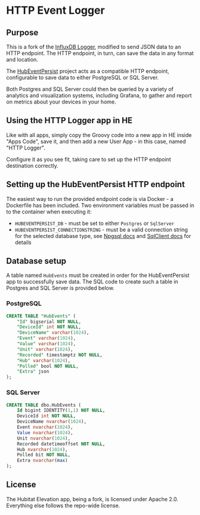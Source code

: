 # HTTP Event Logger

## Purpose

This is a fork of the [InfluxDB Logger](https://github.com/HubitatCommunity/InfluxDB-Logger/), modified to send JSON data to an HTTP endpoint. The HTTP endpoint, in turn, can save the data in any format and location.

The [HubEventPersist](HubEventPersist/) project acts as a compatible HTTP endpoint, configurable to save data to either PostgreSQL or SQL Server.

Both Postgres and SQL Server could then be queried by a variety of analytics and visualization systems, including Grafana, to gather and report on metrics about your devices in your home.

## Using the HTTP Logger app in HE

Like with all apps, simply copy the Groovy code into a new app in HE inside "Apps Code", save it, and then add a new User App - in this case, named "HTTP Logger".

Configure it as you see fit, taking care to set up the HTTP endpoint destination correctly.

## Setting up the HubEventPersist HTTP endpoint

The easiest way to run the provided endpoint code is via Docker - a Dockerfile has been included. Two environment variables must be passed in to the container when executing it:

- `HUBEVENTPERSIST_DB` - must be set to either `Postgres` or `SqlServer`
- `HUBEVENTPERSIST_CONNECTIONSTRING` - must be a valid connection string for the selected database type, see [Npgsql docs](https://www.npgsql.org/doc/connection-string-parameters.html) and [SqlClient docs](https://learn.microsoft.com/en-us/dotnet/framework/data/adonet/connection-string-syntax#sqlclient-connection-strings) for details

## Database setup

A table named `HubEvents` must be created in order for the HubEventPersist app to successfully save data. The SQL code to create such a table in Postgres and SQL Server is provided below.

### PostgreSQL

```sql
CREATE TABLE "HubEvents" (
	"Id" bigserial NOT NULL,
	"DeviceId" int NOT NULL,
	"DeviceName" varchar(1024),
	"Event" varchar(1024),
	"Value" varchar(1024),
	"Unit" varchar(1024),
	"Recorded" timestamptz NOT NULL,
	"Hub" varchar(1024),
	"Polled" bool NOT NULL,
	"Extra" json
);
```

### SQL Server

```sql
CREATE TABLE dbo.HubEvents (
	Id bigint IDENTITY(1,1) NOT NULL,
	DeviceId int NOT NULL,
	DeviceName nvarchar(1024),
	Event nvarchar(1024),
	Value nvarchar(1024),
	Unit nvarchar(1024),
	Recorded datetimeoffset NOT NULL,
	Hub nvarchar(1024),
	Polled bit NOT NULL,
	Extra nvarchar(max)
);
```

## License

The Hubitat Elevation app, being a fork, is licensed under Apache 2.0. Everything else follows the repo-wide license.
